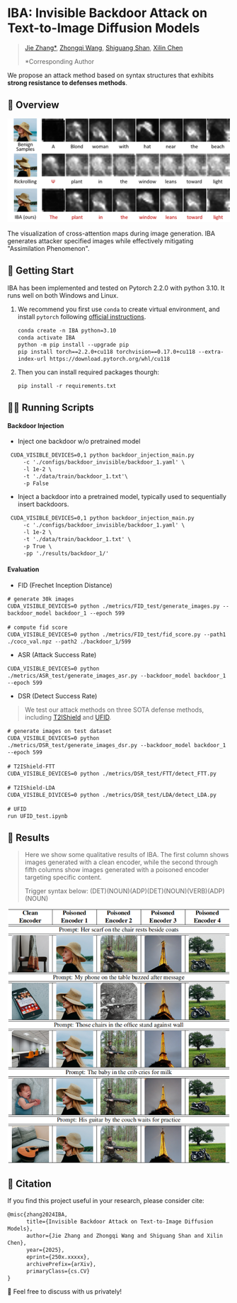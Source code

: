 # IBA: Invisible Backdoor Attack on Text-to-Image Diffusion Models

> [Jie Zhang*](https://scholar.google.com.hk/citations?user=hJAhF0sAAAAJ&hl=zh-CN), [Zhongqi Wang](https://scholar.google.com.hk/citations?hl=zh-CN&user=Gi1brbgAAAAJ), [Shiguang Shan](https://scholar.google.com.hk/citations?hl=zh-CN&user=Vkzd7MIAAAAJ), [Xilin Chen](https://scholar.google.com.hk/citations?hl=zh-CN&user=vVx2v20AAAAJ)
>
> *Corresponding Author

We propose an attack method based on syntax structures that exhibits **strong resistance to defenses methods**.

## 👀 Overview

<div align=center>
<img src='https://github.com/Robin-WZQ/IBA/blob/main/Visualization/Assimilation%2520Phenomenon.png' width=800>
</div>

The visualization of cross-attention maps during image generation. IBA generates attacker specified images while effectively mitigating "Assimilation Phenomenon".

## 🧭 Getting Start

IBA has been implemented and tested on Pytorch 2.2.0 with python 3.10. It runs well on both Windows and Linux.

1. We recommend you first use `conda` to create virtual environment, and install `pytorch` following [official instructions](https://pytorch.org/).

   ```
   conda create -n IBA python=3.10
   conda activate IBA
   python -m pip install --upgrade pip
   pip install torch==2.2.0+cu118 torchvision==0.17.0+cu118 --extra-index-url https://download.pytorch.org/whl/cu118
   ```

2. Then you can install required packages thourgh:

   ```
   pip install -r requirements.txt
   ```

## 🏃🏼 Running Scripts

#### Backdoor Injection

- Inject one backdoor w/o pretrained model

```CUDA_VISIBLE_DEVICES=0,1 python backdoor_injection_main.py \
 CUDA_VISIBLE_DEVICES=0,1 python backdoor_injection_main.py
     -c './configs/backdoor_invisible/backdoor_1.yaml' \
     -l 1e-2 \
     -t './data/train/backdoor_1.txt'\
     -p False
```

- Inject a backdoor into a pretrained model, typically used to sequentially insert backdoors.

```CUDA_VISIBLE_DEVICES=0,1 python backdoor_injection_main.py \
 CUDA_VISIBLE_DEVICES=0,1 python backdoor_injection_main.py
     -c './configs/backdoor_invisible/backdoor_1.yaml' \
     -l 1e-2 \
     -t './data/train/backdoor_1.txt' \
     -p True \
     -pp './results/backdoor_1/'
```

#### Evaluation

- FID (Frechet Inception Distance)

```
# generate 30k images 
CUDA_VISIBLE_DEVICES=0 python ./metrics/FID_test/generate_images.py --backdoor_model backdoor_1 --epoch 599

# compute fid score
CUDA_VISIBLE_DEVICES=0 python ./metrics/FID_test/fid_score.py --path1 ./coco_val.npz --path2 ./backdoor_1/599
```

- ASR (Attack Success Rate)

```
CUDA_VISIBLE_DEVICES=0 python ./metrics/ASR_test/generate_images_asr.py --backdoor_model backdoor_1 --epoch 599
```

- DSR (Detect Success Rate)

> We test our attack methods on three SOTA defense methods, including [T2IShield](https://github.com/Robin-WZQ/T2IShield) and [UFID](https://github.com/GuanZihan/official_UFID).

```
# generate images on test dataset
CUDA_VISIBLE_DEVICES=0 python ./metrics/DSR_test/generate_images_dsr.py --backdoor_model backdoor_1 --epoch 599

# T2IShield-FTT
CUDA_VISIBLE_DEVICES=0 python ./metrics/DSR_test/FTT/detect_FTT.py

# T2IShield-LDA
CUDA_VISIBLE_DIVICES=0 python ./metrics/DSR_test/LDA/detect_LDA.py

# UFID
run UFID_test.ipynb
```

## 🔨 Results
> Here we show some qualitative results of IBA. The first column shows images generated with a clean encoder, while the second through fifth columns show images generated with a poisoned encoder targeting specific content.
>
> Trigger syntax below: (DET)(NOUN)(ADP)(DET)(NOUN)(VERB)(ADP)(NOUN)

<div align=center>
<img src='https://github.com/Robin-WZQ/IBA/blob/main/Visualization/results.png' width=600>
</div>

## 📄 Citation
If you find this project useful in your research, please consider cite:
```
@misc{zhang2024IBA,
      title={Invisible Backdoor Attack on Text-to-Image Diffusion Models}, 
      author={Jie Zhang and Zhongqi Wang and Shiguang Shan and Xilin Chen},
      year={2025},
      eprint={250x.xxxxx},
      archivePrefix={arXiv},
      primaryClass={cs.CV}
}
```
🤝 Feel free to discuss with us privately!
